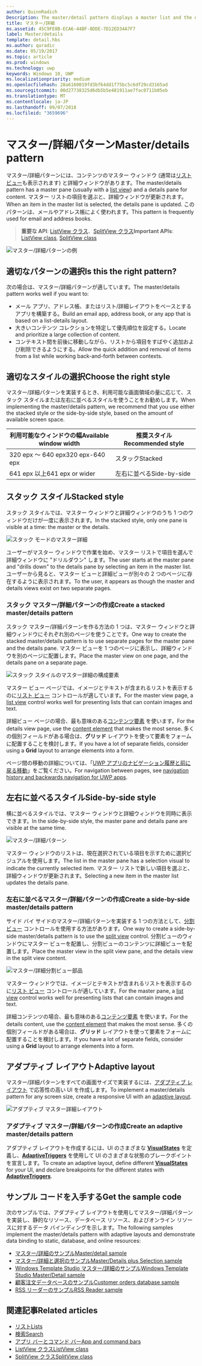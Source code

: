 ```yaml
---
author: QuinnRadich
Description: The master/detail pattern displays a master list and the details for the currently selected item. This pattern is frequently used for email and contact lists/address books.
title: マスター/詳細
ms.assetid: 45C9FE8B-ECA6-44BF-8DDE-7D12ED34A7F7
label: Master/details
template: detail.hbs
ms.author: quradic
ms.date: 05/19/2017
ms.topic: article
ms.prod: windows
ms.technology: uwp
keywords: Windows 10, UWP
ms.localizationpriority: medium
ms.openlocfilehash: 28a6160019fd3bf64dd1f75bc5c6df29cd3165ad
ms.sourcegitcommit: 00d27738325d6db5b5e481911ae7fac0711b05eb
ms.translationtype: MT
ms.contentlocale: ja-JP
ms.lasthandoff: 09/07/2018
ms.locfileid: "3659696"
---
```

# <a name="masterdetails-pattern"></a><span data-ttu-id="e33dd-103">マスター/詳細パターン</span><span class="sxs-lookup"><span data-stu-id="e33dd-103">Master/details pattern</span></span>

 

<span data-ttu-id="e33dd-104">マスター/詳細パターンには、コンテンツのマスター ウィンドウ (通常は[リスト ビュー](lists.md)も表示されます) と詳細ウィンドウがあります。</span><span class="sxs-lookup"><span data-stu-id="e33dd-104">The master/details pattern has a master pane (usually with a [list view](lists.md)) and a details pane for content.</span></span> <span data-ttu-id="e33dd-105">マスター リストの項目を選ぶと、詳細ウィンドウが更新されます。</span><span class="sxs-lookup"><span data-stu-id="e33dd-105">When an item in the master list is selected, the details pane is updated.</span></span> <span data-ttu-id="e33dd-106">このパターンは、メールやアドレス帳によく使われます。</span><span class="sxs-lookup"><span data-stu-id="e33dd-106">This pattern is frequently used for email and address books.</span></span>

> <span data-ttu-id="e33dd-107">**重要な API**: [ListView クラス](https://docs.microsoft.com/en-us/uwp/api/Windows.UI.Xaml.Controls.ListView)、[SplitView クラス](https://docs.microsoft.com/en-us/uwp/api/windows.ui.xaml.controls.splitview)</span><span class="sxs-lookup"><span data-stu-id="e33dd-107">**Important APIs**: [ListView class](https://docs.microsoft.com/en-us/uwp/api/Windows.UI.Xaml.Controls.ListView), [SplitView class](https://docs.microsoft.com/en-us/uwp/api/windows.ui.xaml.controls.splitview)</span></span>

![マスター/詳細パターンの例](images/HIGSecOne_MasterDetail.png)

## <a name="is-this-the-right-pattern"></a><span data-ttu-id="e33dd-109">適切なパターンの選択</span><span class="sxs-lookup"><span data-stu-id="e33dd-109">Is this the right pattern?</span></span>

<span data-ttu-id="e33dd-110">次の場合は、マスター/詳細パターンが適しています。</span><span class="sxs-lookup"><span data-stu-id="e33dd-110">The master/details pattern works well if you want to:</span></span>

-   <span data-ttu-id="e33dd-111">メール アプリ、アドレス帳、またはリスト/詳細レイアウトをベースとするアプリを構築する。</span><span class="sxs-lookup"><span data-stu-id="e33dd-111">Build an email app, address book, or any app that is based on a list-details layout.</span></span>
-   <span data-ttu-id="e33dd-112">大きいコンテンツ コレクションを特定して優先順位を設定する。</span><span class="sxs-lookup"><span data-stu-id="e33dd-112">Locate and prioritize a large collection of content.</span></span>
-   <span data-ttu-id="e33dd-113">コンテキスト間を前後に移動しながら、リストから項目をすばやく追加および削除できるようにする。</span><span class="sxs-lookup"><span data-stu-id="e33dd-113">Allow the quick addition and removal of items from a list while working back-and-forth between contexts.</span></span>

## <a name="choose-the-right-style"></a><span data-ttu-id="e33dd-114">適切なスタイルの選択</span><span class="sxs-lookup"><span data-stu-id="e33dd-114">Choose the right style</span></span>

<span data-ttu-id="e33dd-115">マスター/詳細パターンを実装するとき、利用可能な画面領域の量に応じて、スタック スタイルまたは左右に並べるスタイルを使うことをお勧めします。</span><span class="sxs-lookup"><span data-stu-id="e33dd-115">When implementing the master/details pattern, we recommend that you use either the stacked style or the side-by-side style, based on the amount of available screen space.</span></span>

| <span data-ttu-id="e33dd-116">利用可能なウィンドウの幅</span><span class="sxs-lookup"><span data-stu-id="e33dd-116">Available window width</span></span> | <span data-ttu-id="e33dd-117">推奨スタイル</span><span class="sxs-lookup"><span data-stu-id="e33dd-117">Recommended style</span></span> |
|------------------------|-------------------|
| <span data-ttu-id="e33dd-118">320 epx ～ 640 epx</span><span class="sxs-lookup"><span data-stu-id="e33dd-118">320 epx-640 epx</span></span>        | <span data-ttu-id="e33dd-119">スタック</span><span class="sxs-lookup"><span data-stu-id="e33dd-119">Stacked</span></span>           |
| <span data-ttu-id="e33dd-120">641 epx 以上</span><span class="sxs-lookup"><span data-stu-id="e33dd-120">641 epx or wider</span></span>       | <span data-ttu-id="e33dd-121">左右に並べる</span><span class="sxs-lookup"><span data-stu-id="e33dd-121">Side-by-side</span></span>      |

 
## <a name="stacked-style"></a><span data-ttu-id="e33dd-122">スタック スタイル</span><span class="sxs-lookup"><span data-stu-id="e33dd-122">Stacked style</span></span>

<span data-ttu-id="e33dd-123">スタック スタイルでは、マスター ウィンドウと詳細ウィンドウのうち 1 つのウィンドウだけが一度に表示されます。</span><span class="sxs-lookup"><span data-stu-id="e33dd-123">In the stacked style, only one pane is visible at a time: the master or the details.</span></span>

![スタック モードのマスター詳細](images/patterns-md-stacked.png)

<span data-ttu-id="e33dd-125">ユーザーがマスター ウィンドウで作業を始め、マスター リストで項目を選んで詳細ウィンドウに "ドリルダウン" します。</span><span class="sxs-lookup"><span data-stu-id="e33dd-125">The user starts at the master pane and "drills down" to the details pane by selecting an item in the master list.</span></span> <span data-ttu-id="e33dd-126">ユーザーから見ると、マスター ビューと詳細ビューが別々の 2 つのページに存在するように表示されます。</span><span class="sxs-lookup"><span data-stu-id="e33dd-126">To the user, it appears as though the master and details views exist on two separate pages.</span></span>

### <a name="create-a-stacked-masterdetails-pattern"></a><span data-ttu-id="e33dd-127">スタック マスター/詳細パターンの作成</span><span class="sxs-lookup"><span data-stu-id="e33dd-127">Create a stacked master/details pattern</span></span>

<span data-ttu-id="e33dd-128">スタック マスター/詳細パターンを作る方法の 1 つは、マスター ウィンドウと詳細ウィンドウにそれぞれ別のページを使うことです。</span><span class="sxs-lookup"><span data-stu-id="e33dd-128">One way to create the stacked master/details pattern is to use separate pages for the master pane and the details pane.</span></span> <span data-ttu-id="e33dd-129">マスター ビューを 1 つのページに表示し、詳細ウィンドウを別のページに配置します。</span><span class="sxs-lookup"><span data-stu-id="e33dd-129">Place the master view on one page, and the details pane on a separate page.</span></span>

![スタック スタイルのマスター詳細の構成要素](images/patterns-md-stacked-parts.png)

<span data-ttu-id="e33dd-131">マスター ビュー ページでは、イメージとテキストが含まれるリストを表示するのに[リスト ビュー](lists.md) コントロールが適しています。</span><span class="sxs-lookup"><span data-stu-id="e33dd-131">For the master view page, a [list view](lists.md) control works well for presenting lists that can contain images and text.</span></span> 

<span data-ttu-id="e33dd-132">詳細ビュー ページの場合、最も意味のある[コンテンツ要素](../layout/layout-panels.md) を使います。</span><span class="sxs-lookup"><span data-stu-id="e33dd-132">For the details view page, use the [content element](../layout/layout-panels.md) that makes the most sense.</span></span> <span data-ttu-id="e33dd-133">多くの個別フィールドがある場合は、**グリッド** レイアウトを使って要素をフォームに配置することを検討します。</span><span class="sxs-lookup"><span data-stu-id="e33dd-133">If you have a lot of separate fields, consider using a **Grid** layout to arrange elements into a form.</span></span>

<span data-ttu-id="e33dd-134">ページ間の移動の詳細については、「[UWP アプリのナビゲーション履歴と前に戻る移動](../basics/navigation-history-and-backwards-navigation.md)」をご覧ください。</span><span class="sxs-lookup"><span data-stu-id="e33dd-134">For navigation between pages, see [navigation history and backwards navigation for UWP apps](../basics/navigation-history-and-backwards-navigation.md).</span></span>

## <a name="side-by-side-style"></a><span data-ttu-id="e33dd-135">左右に並べるスタイル</span><span class="sxs-lookup"><span data-stu-id="e33dd-135">Side-by-side style</span></span>

<span data-ttu-id="e33dd-136">横に並べるスタイルでは、マスター ウィンドウと詳細ウィンドウを同時に表示できます。</span><span class="sxs-lookup"><span data-stu-id="e33dd-136">In the side-by-side style, the master pane and details pane are visible at the same time.</span></span>

![マスター/詳細パターン](images/patterns-masterdetail-400x227.png)

<span data-ttu-id="e33dd-138">マスター ウィンドウのリストは、現在選択されている項目を示すために選択ビジュアルを使用します。</span><span class="sxs-lookup"><span data-stu-id="e33dd-138">The list in the master pane has a selection visual to indicate the currently selected item.</span></span> <span data-ttu-id="e33dd-139">マスター リストで新しい項目を選ぶと、詳細ウィンドウが更新されます。</span><span class="sxs-lookup"><span data-stu-id="e33dd-139">Selecting a new item in the master list updates the details pane.</span></span>

### <a name="create-a-side-by-side-masterdetails-pattern"></a><span data-ttu-id="e33dd-140">左右に並べるマスター/詳細パターンの作成</span><span class="sxs-lookup"><span data-stu-id="e33dd-140">Create a side-by-side master/details pattern</span></span>

<span data-ttu-id="e33dd-141">サイド バイ サイドのマスター/詳細パターンを実装する 1 つの方法として、[分割ビュー](split-view.md) コントロールを使用する方法があります。</span><span class="sxs-lookup"><span data-stu-id="e33dd-141">One way to create a side-by-side master/details pattern is to use the [split view](split-view.md) control.</span></span> <span data-ttu-id="e33dd-142">分割ビューのウィンドウにマスター ビューを配置し、分割ビューのコンテンツに詳細ビューを配置します。</span><span class="sxs-lookup"><span data-stu-id="e33dd-142">Place the master view in the split view pane, and the details view in the split view content.</span></span>

![マスター/詳細分割ビュー部品](images/patterns_md_splitview_parts.png)

<span data-ttu-id="e33dd-144">マスター ウィンドウでは、イメージとテキストが含まれるリストを表示するのに[リスト ビュー](lists.md) コントロールが適しています。</span><span class="sxs-lookup"><span data-stu-id="e33dd-144">For the master pane, a [list view](lists.md) control works well for presenting lists that can contain images and text.</span></span>

<span data-ttu-id="e33dd-145">詳細コンテンツの場合、最も意味のある[コンテンツ要素](../layout/layout-panels.md) を使います。</span><span class="sxs-lookup"><span data-stu-id="e33dd-145">For the details content, use the [content element](../layout/layout-panels.md) that makes the most sense.</span></span> <span data-ttu-id="e33dd-146">多くの個別フィールドがある場合は、**グリッド** レイアウトを使って要素をフォームに配置することを検討します。</span><span class="sxs-lookup"><span data-stu-id="e33dd-146">If you have a lot of separate fields, consider using a **Grid** layout to arrange elements into a form.</span></span>

## <a name="adaptive-layout"></a><span data-ttu-id="e33dd-147">アダプティブ レイアウト</span><span class="sxs-lookup"><span data-stu-id="e33dd-147">Adaptive layout</span></span>

<span data-ttu-id="e33dd-148">マスター/詳細パターンをすべての画面サイズで実装するには、[アダプティブ レイアウト](../layout/layouts-with-xaml.md) で応答性の高い UI を作成します。</span><span class="sxs-lookup"><span data-stu-id="e33dd-148">To implement a master/details pattern for any screen size, create a responsive UI with an [adaptive layout](../layout/layouts-with-xaml.md).</span></span>

![アダプティブ マスター詳細レイアウト](images/patterns_masterdetail.png)

### <a name="create-an-adaptive-masterdetails-pattern"></a><span data-ttu-id="e33dd-150">アダプティブ マスター/詳細パターンの作成</span><span class="sxs-lookup"><span data-stu-id="e33dd-150">Create an adaptive master/details pattern</span></span>
<span data-ttu-id="e33dd-151">アダプティブ レイアウトを作成するには、UI のさまざまな [**VisualStates**](https://docs.microsoft.com/en-us/uwp/api/windows.ui.xaml.visualstate) を定義し、[**AdaptiveTriggers**](https://docs.microsoft.com/en-us/uwp/api/Windows.UI.Xaml.AdaptiveTrigger) を使用して UI のさまざまな状態のブレークポイントを宣言します。</span><span class="sxs-lookup"><span data-stu-id="e33dd-151">To create an adaptive layout, define different [**VisualStates**](https://docs.microsoft.com/en-us/uwp/api/windows.ui.xaml.visualstate) for your UI, and declare breakpoints for the different states with [**AdaptiveTriggers**](https://docs.microsoft.com/en-us/uwp/api/Windows.UI.Xaml.AdaptiveTrigger).</span></span>

## <a name="get-the-sample-code"></a><span data-ttu-id="e33dd-152">サンプル コードを入手する</span><span class="sxs-lookup"><span data-stu-id="e33dd-152">Get the sample code</span></span>

<span data-ttu-id="e33dd-153">次のサンプルでは、アダプティブ レイアウトを使用してマスター/詳細パターンを実装し、静的なリソース、データベース リソース、およびオンライン リソースに対するデータ バインディングを示します。</span><span class="sxs-lookup"><span data-stu-id="e33dd-153">The following samples implement the master/details pattern with adaptive layouts and demonstrate data binding to static, database, and online resources:</span></span> 
- [<span data-ttu-id="e33dd-154">マスター/詳細のサンプル</span><span class="sxs-lookup"><span data-stu-id="e33dd-154">Master/detail sample</span></span>](https://github.com/Microsoft/Windows-universal-samples/tree/master/Samples/XamlMasterDetail) 
- [<span data-ttu-id="e33dd-155">マスター/詳細と選択のサンプル</span><span class="sxs-lookup"><span data-stu-id="e33dd-155">Master/Details plus Selection sample</span></span>](https://github.com/Microsoft/Windows-universal-samples/tree/master/Samples/XamlListView)
- [<span data-ttu-id="e33dd-156">Windows Template Studio マスター/詳細のサンプル</span><span class="sxs-lookup"><span data-stu-id="e33dd-156">Windows Template Studio Master/Detail sample</span></span>](https://github.com/Microsoft/WindowsTemplateStudio/tree/master/templates/Uwp/Pages/MasterDetail)
- [<span data-ttu-id="e33dd-157">顧客注文データベースのサンプル</span><span class="sxs-lookup"><span data-stu-id="e33dd-157">Customer orders database sample</span></span>](https://github.com/Microsoft/Windows-appsample-customers-orders-database)
- [<span data-ttu-id="e33dd-158">RSS リーダーのサンプル</span><span class="sxs-lookup"><span data-stu-id="e33dd-158">RSS Reader sample</span></span>](https://github.com/Microsoft/Windows-appsample-rssreader)

## <a name="related-articles"></a><span data-ttu-id="e33dd-159">関連記事</span><span class="sxs-lookup"><span data-stu-id="e33dd-159">Related articles</span></span>

- [<span data-ttu-id="e33dd-160">リスト</span><span class="sxs-lookup"><span data-stu-id="e33dd-160">Lists</span></span>](lists.md)
- [<span data-ttu-id="e33dd-161">検索</span><span class="sxs-lookup"><span data-stu-id="e33dd-161">Search</span></span>](search.md)
- [<span data-ttu-id="e33dd-162">アプリ バーとコマンド バー</span><span class="sxs-lookup"><span data-stu-id="e33dd-162">App and command bars</span></span>](app-bars.md)
- [<span data-ttu-id="e33dd-163">ListView クラス</span><span class="sxs-lookup"><span data-stu-id="e33dd-163">ListView class</span></span>](https://docs.microsoft.com/en-us/uwp/api/Windows.UI.Xaml.Controls.ListView)
- [<span data-ttu-id="e33dd-164">SplitView クラス</span><span class="sxs-lookup"><span data-stu-id="e33dd-164">SplitView class</span></span>](https://docs.microsoft.com/en-us/uwp/api/windows.ui.xaml.controls.splitview)
